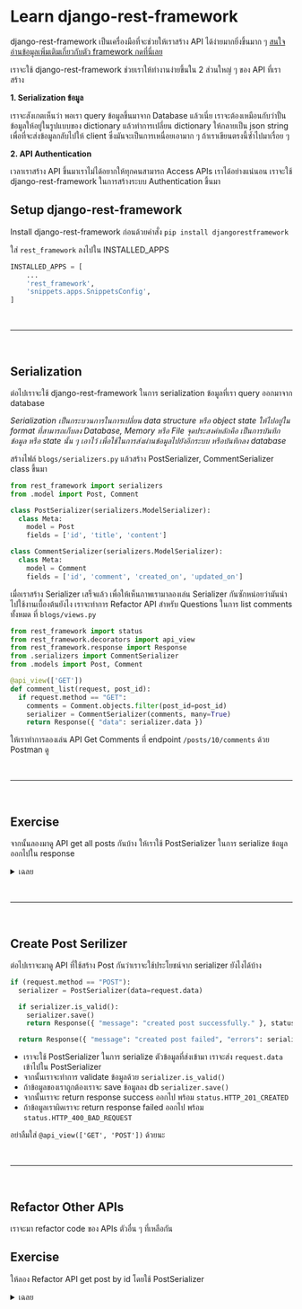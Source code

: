 # Learn django-rest-framework

django-rest-framework เป็นเครื่องมือที่จะช่วยให้เราสร้าง API ได้ง่ายมากยิ่งขึ้นมาก ๆ [สนใจอ่านข้อมูลเพิ่มเติมเกี่ยวกับตัว framework กดที่นี่เลย](https://www.django-rest-framework.org/)

เราจะใช้ django-rest-framework ช่วยเราให้ทำงานง่ายขึ้นใน 2 ส่วนใหญ่ ๆ ของ API ที่เราสร้าง

**1. Serialization ข้อมูล**

เราจะสังเกตเห็นว่า พอเรา query ข้อมูลขึ้นมาจาก Database แล้วเนี่ย เราจะต้องเหมือนกับว่าปั้นข้อมูลให้อยู่ในรูปแบบของ dictionary แล้วทำการเปลี่ยน dictionary ให้กลายเป็น json string เพื่อที่จะส่งข้อมูลกลับไปให้ client ซึ่งมันจะเป็นการเหนื่อยเอามาก ๆ ถ้าเราเขียนตรงนี้ซ้ำไปมาเรื่อย ๆ

**2. API Authentication**

เวลาเราสร้าง API ขึ้นมาเราไม่ได้อยากให้ทุกคนสามารถ Access APIs เราได้อย่างแน่นอน เราจะใช้ django-rest-framework ในการสร้างระบบ Authentication ขึ้นมา

## Setup django-rest-framework

Install django-rest-framework ก่อนด้วยคำสั่ง `pip install djangorestframework`

ใส่ `rest_framework` ลงไปใน INSTALLED_APPS

```python
INSTALLED_APPS = [
    ...
    'rest_framework',
    'snippets.apps.SnippetsConfig',
]
```

<br><hr><br>

## Serialization

ต่อไปเราจะใช้ django-rest-framework ในการ serialization ข้อมูลที่เรา query ออกมาจาก database

_Serialization เป็นกระบวนการในการเปลี่ยน data structure หรือ object state ให้ไปอยู่ใน format ที่สามารถเก็บลง Database, Memory หรือ File จุดประสงค์หลักคือ เป็นการบันทึกข้อมูล หรือ state นั้น ๆ เอาไว้ เพื่อใช้ในการส่งผ่านข้อมูลไปยังอีกระบบ หรือบันทึกลง database_

สร้างไฟล์ `blogs/serializers.py` แล้วสร้าง PostSerializer, CommentSerializer class ขึ้นมา

```python
from rest_framework import serializers
from .model import Post, Comment

class PostSerializer(serializers.ModelSerializer):
  class Meta:
    model = Post
    fields = ['id', 'title', 'content']

class CommentSerializer(serializers.ModelSerializer):
  class Meta:
    model = Comment
    fields = ['id', 'comment', 'created_on', 'updated_on']
```

เมื่อเราสร้าง Serializer เสร็จแล้ว เพื่อให้เห็นภาพเรามาลองเล่น Serializer กันซักหน่อยว่ามันนำไปใช้งานเบื้องต้นยังไง เราจะทำการ Refactor API สำหรับ Questions ในการ list comments ทั้งหมด ที่ `blogs/views.py`

```python
from rest_framework import status
from rest_framework.decorators import api_view
from rest_framework.response import Response
from .serializers import CommentSerializer
from .models import Post, Comment

@api_view(['GET'])
def comment_list(request, post_id):
  if request.method == "GET":
    comments = Comment.objects.filter(post_id=post_id)
    serializer = CommentSerializer(comments, many=True)
    return Response({ "data": serializer.data })
```

ให้เราทำการลองเล่น API Get Comments ที่ endpoint `/posts/10/comments` ด้วย Postman ดู

<br><hr><br>

## Exercise

จากนั้นลองมาดู API get all posts กันบ้าง ให้เราใช้ PostSerializer ในการ serialize ข้อมูลออกไปใน response

<details>
  <summary>เฉลย</summary>
  
  ```python
  @api_view(['GET'])
  @csrf_exempt
  def post_list(request):

    if (request.method == "GET"):
      posts = Post.objects.all()
      serializer = PostSerializer(posts, many=True)
      return Response({ "data": serializer.data })

````
</details>

<br><hr><br>

## Create Post Serilizer

ต่อไปเราจะมาดู API ที่ใช้สร้าง Post กันว่าเราจะใช้ประโยชน์จาก serializer ยังไงได้บ้าง

```python
if (request.method == "POST"):
  serializer = PostSerializer(data=request.data)

  if serializer.is_valid():
    serializer.save()
    return Response({ "message": "created post successfully." }, status=status.HTTP_201_CREATED)

  return Response({ "message": "created post failed", "errors": serializer.errors }, status=status.HTTP_400_BAD_REQUEST)
````

- เราจะใช้ PostSerializer ในการ serialize ตัวข้อมูลที่ส่งเข้ามา เราจะส่ง `request.data` เข้าไปใน PostSerializer
- จากนั้นเราจะทำการ validate ข้อมูลด้วย `serializer.is_valid()`
- ถ้าข้อมูลของเราถูกต้องเราจะ save ข้อมูลลง db `serializer.save()`
- จากนั้นเราจะ return response success ออกไป พร้อม `status.HTTP_201_CREATED`
- ถ้าข้อมูลเราผิดเราจะ return response failed ออกไป พร้อม `status.HTTP_400_BAD_REQUEST`

อย่าลืมใส่ `@api_view(['GET', 'POST'])` ด้วยนะ

<br><hr><br>

## Refactor Other APIs

เราจะมา refactor code ของ APIs ตัวอื่น ๆ ที่เหลือกัน

## Exercise

ให้ลอง Refactor API get post by id โดยใช้ PostSerializer

<details>
  <summary>เฉลย</summary>
  
  ```python
    @api_view(['GET'])
    @csrf_exempt
    def single_post_detail(request, post_id):
      if request.method == "GET":
        try:
          post = Post.objects.filter(id=post_id)
          serializer = PostSerializer(post[0])
          return Response({ "data": serializer.data })
        except:
          return Response({ "data": {} }, status=status.HTTP_404_NOT_FOUND)
    ```
</details>
